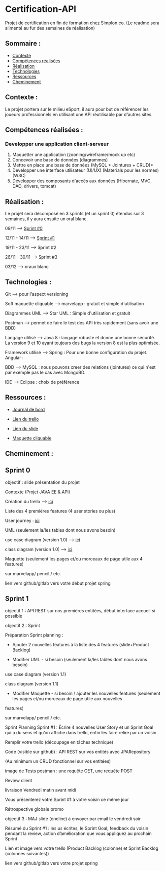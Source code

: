 # Certification-API
Projet de certification en fin de formation chez Simplon.co. (Le readme sera alimenté au fur des semaines de réalisation)

## Sommaire : 

* [Contexte](#Contexte)
* [Compétences réalisées](#Compétences-réalisées)
* [Réalisation](#Réalisation)
* [Technologies](#Technologies)
* [Ressources](#Ressources)
* [Cheminement](#Cheminement)

## Contexte :



Le projet portera sur le milieu eSport, il aura pour but de référencer les joueurs professionnels en utilisant une API réutilisable par d'autres sites.

## Compétences réalisées : 

### Developper une application client-serveur

1. Maquetter une application (zooning/wireframe/mock up etc)
2. Concevoir une base de données (diagrammes) 
3. Mettre en place une base de données (MySQL + Jointures + CRUD)* 
4. Developper une interface utilisateur (UI/UX) (Materials pour les normes) (W3C) 
5. Développer des composants d'accés aux données (Hibernate, MVC, DAO, drivers, tomcat)


## Réalisation : 

Le projet sera décomposé en 3 sprints (et un sprint 0) étendus sur 3 semaines, il y aura ensuite un oral blanc.

09/11 --> [Sprint #0](#Sprint-0) 

12/11 - 14/11 --> [Sprint #1](#Sprint-1)

19/11 - 23/11 --> Sprint #2

26/11 - 30/11 --> Sprint #3

03/12 --> oraux blanc

## Technologies :

Git --> pour l'aspect versioning

Soft maquette cliquable --> marvelapp : gratuit et simple d'utilisation

Diagrammes UML --> Star UML : Simple d'utilisation et gratuit

Postman --> permet de faire le test des API très rapidement (sans avoir une BDD)

Langage utilisé --> Java 8 : langage robuste et donne une bonne sécurité. La version 9 et 10 ayant toujours des bugs la version 8 est la plus optimisée. 

Framework utilisé --> Spring : Pour une bonne configuration du projet. Angular : 

BDD --> MySQL : nous pouvons creer des relations (jointures) ce qui n'est par exemple pas le cas avec MongoBD.

IDE --> Eclipse : choix de préférence 

## Ressources : 

* [Journal de bord](https://docs.google.com/document/d/10ZiAn0koqDatGQSnTN_YBVAvqXrbCnULuw8L_G6Ul0w/edit)  

* [Lien du trello](https://trello.com/b/asWJOTCt/certification-simplon)

* [Lien du slide](https://docs.google.com/presentation/d/17dLgVlILcpJfaTUyccHGd9Vb9LnV_8bpW2u6G8iZb5A/edit#slide=id.g45d92454c4_0_174.)

* [Maquette cliquable](https://marvelapp.com/project/3531164/)

## Cheminement : 

## Sprint 0 

objectif : slide présentation du projet

Contexte (Projet JAVA EE & API)

Création du trello --> [ici](https://trello.com/b/asWJOTCt/certification-simplon)

Liste des 4 premières features (4 user stories ou plus)

User journey : [ici](https://www.gloomaps.com/hcCFDZrrFq)

UML (seulement la/les tables dont nous avons besoin)

use case diagram (version 1.0) --> [ici](https://github.com/pierrepoulouin/Certification-API/tree/master/Ressources/US)

class diagram (version 1.0) --> [ici](https://github.com/pierrepoulouin/Certification-API/tree/master/Ressources/US)

Maquette (seulement les pages et/ou morceaux de page utile aux 4 features)

sur marvelapp/ pencil / etc.

lien vers github/gitlab vers votre début projet spring

## Sprint 1 

objectif 1 : API REST sur nos premières entitées, début interface accueil si possible

objectif 2 : Sprint

Préparation Sprint planning :

- Ajouter 2 nouvelles features à la liste des 4 features (slide+Product Backlog)

- Modifier UML - si besoin (seulement la/les tables dont nous avons besoin)

use case diagram (version 1.1)

class diagram (version 1.1)

- Modifier Maquette - si besoin / ajouter les nouvelles features (seulement les pages et/ou morceaux de page utile aux nouvelles 

features)

sur marvelapp/ pencil / etc.

Sprint Planning Sprint #1 : Écrire 4 nouvelles User Story et un Sprint Goal qui a du sens et qu’on affiche dans trello, enfin les 
faire relire par un voisin

Remplir votre trello (découpage en tâches technique)

Code (visible sur github) : API REST sur vos entités avec JPARepository

(Au minimum un CRUD fonctionnel sur vos entitées)

image de Tests postman : une requête GET, une requête POST

Review client

livraison Vendredi matin avant midi

Vous présenterez votre Sprint #1 à votre voisin ce même jour

Rétrospective globale promo


objectif 3 : MAJ slide (oneline) à envoyer par email le vendredi soir

Résumé du Sprint #1 : les us écrites, le Sprint Goal, feedback du voisin pendant la review, action d’amélioration que vous appliquez 
au prochain Sprint

Lien et image vers votre trello (Product Backlog (colonne) et Sprint Backlog (colonnes suivantes))

lien vers github/gitlab vers votre projet spring





